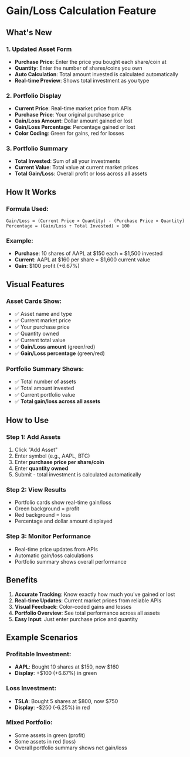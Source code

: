 # Gain/Loss Calculation Feature

## What's New

### 1. **Updated Asset Form**
- **Purchase Price**: Enter the price you bought each share/coin at
- **Quantity**: Enter the number of shares/coins you own
- **Auto Calculation**: Total amount invested is calculated automatically
- **Real-time Preview**: Shows total investment as you type

### 2. **Portfolio Display**
- **Current Price**: Real-time market price from APIs
- **Purchase Price**: Your original purchase price
- **Gain/Loss Amount**: Dollar amount gained or lost
- **Gain/Loss Percentage**: Percentage gained or lost
- **Color Coding**: Green for gains, red for losses

### 3. **Portfolio Summary**
- **Total Invested**: Sum of all your investments
- **Current Value**: Total value at current market prices
- **Total Gain/Loss**: Overall profit or loss across all assets

## How It Works

### Formula Used:
```
Gain/Loss = (Current Price × Quantity) - (Purchase Price × Quantity)
Percentage = (Gain/Loss ÷ Total Invested) × 100
```

### Example:
- **Purchase**: 10 shares of AAPL at $150 each = $1,500 invested
- **Current**: AAPL at $160 per share = $1,600 current value
- **Gain**: $100 profit (+6.67%)

## Visual Features

### Asset Cards Show:
- ✅ Asset name and type
- ✅ Current market price
- ✅ Your purchase price
- ✅ Quantity owned
- ✅ Current total value
- ✅ **Gain/Loss amount** (green/red)
- ✅ **Gain/Loss percentage** (green/red)

### Portfolio Summary Shows:
- ✅ Total number of assets
- ✅ Total amount invested
- ✅ Current portfolio value
- ✅ **Total gain/loss across all assets**

## How to Use

### Step 1: Add Assets
1. Click "Add Asset"
2. Enter symbol (e.g., AAPL, BTC)
3. Enter **purchase price per share/coin**
4. Enter **quantity owned**
5. Submit - total investment is calculated automatically

### Step 2: View Results
- Portfolio cards show real-time gain/loss
- Green background = profit
- Red background = loss
- Percentage and dollar amount displayed

### Step 3: Monitor Performance
- Real-time price updates from APIs
- Automatic gain/loss calculations
- Portfolio summary shows overall performance

## Benefits

1. **Accurate Tracking**: Know exactly how much you've gained or lost
2. **Real-time Updates**: Current market prices from reliable APIs
3. **Visual Feedback**: Color-coded gains and losses
4. **Portfolio Overview**: See total performance across all assets
5. **Easy Input**: Just enter purchase price and quantity

## Example Scenarios

### Profitable Investment:
- **AAPL**: Bought 10 shares at $150, now $160
- **Display**: +$100 (+6.67%) in green

### Loss Investment:
- **TSLA**: Bought 5 shares at $800, now $750
- **Display**: -$250 (-6.25%) in red

### Mixed Portfolio:
- Some assets in green (profit)
- Some assets in red (loss)
- Overall portfolio summary shows net gain/loss 